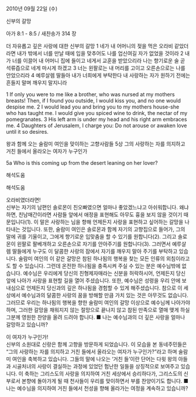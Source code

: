 2010년 09월 22일 (수)

신부의 갈망



아가 8:1 - 8:5 / 새찬송가 314 장


더 자유롭고 깊은 사랑에 대한 신부의 갈망
1 네가 내 어머니의 젖을 먹은 오라비 같았더라면 내가 밖에서 너를 만날 때에 입을 맞추어도 나를 업신여길 자가 없었을 것이라 2 내가 너를 이끌어 내 어머니 집에 들이고 네게서 교훈을 받았으리라 나는 향기로운 술 곧 석류즙으로 네게 마시게 하겠고 3 너는 왼팔로는 내 머리를 고이고 오른손으로는 나를 안았으리라 
4 예루살렘 딸들아 내가 너희에게 부탁한다 내 사랑하는 자가 원하기 전에는 흔들지 말며 깨우지 말지니라

1 If only you were to me like a brother, who was nursed at my mothers breasts! Then, if I found you outside, I would kiss you, and no one would despise me. 2 I would lead you and bring you to my mothers house-she who has taught me. I would give you spiced wine to drink, the nectar of my pomegranates. 3 His left arm is under my head and his right arm embraces me. 4 Daughters of Jerusalem, I charge you: Do not arouse or awaken love until it so desires. 

왕과 함께 오는 술람미 여인을 맞이하는 고향사람들
5상 그의 사랑하는 자를 의지하고 거친 들에서 올라오는 여자가 누구인가 


5a Who is this coming up from the desert leaning on her lover?

해석도움





해석도움

오라비였더라면!  
신부는 자기의 남편인 솔로몬이 친오빠였으면 얼마나 좋았겠느냐고 아쉬워합니다. 왜냐하면, 친남매간이라면 사람들 앞에서 애정을 표현해도 아무도 흉을 보지 않을 것이기 때문입니다(1). 이 말은 사랑하는 님을 향해 언제든지 사랑을 표현하고 싶어하는 갈망을 나타내는 것입니다. 또한, 술람미 여인은 솔로몬과 함께 자기의 고향집으로 들어가, 그의 말에 귀를 기울이고, 그에게 향기로운 입맞춤을 할 수 있기를 원합니다(2). 그리고 솔로몬이 왼팔로 팔베개하고 오른손으로 자기를 안아주기를 원합니다(3). 그러면서 예루살렘 딸들에게 누구도 이 달콤한 사랑의 잠에서 자기를 깨우지 말아 주기를 부탁하고 있습니다. 술람미 여인의 이 같은 갈망은 참된 하나됨의 행복을 찾는 모든 인류의 외침이라고도 할 수 있습니다. 그런데 온전한 하나됨을 충족시켜 주실 수 있는 분은 예수님밖에 없습니다. 예수님은 우리에게 당신의 친형제자매라는 신분을 허락하시어, 언제든지 당신 앞에 나아가 사랑을 표현할 길을 열어 주셨습니다. 또한, 예수님은 성령을 우리 안에 보내심으로 언제든지 당신과의 깊은 하나됨을 경험할 수 있게 해주셨습니다. 참으로 이 세상에서 예수님과의 달콤한 사랑의 꿈을 방해할 만큼 가치 있는 것은 아무것도 없습니다. 그러므로 우리는 하나됨의 행복을 향한 술람미 여인의 갈망 이상으로 예수님께 나아가야 하며, 그러한 갈망을 채워지지 않는 절망으로 끝나지 않고 참된 만족으로 열매 맺게 하실 그분께 영원한 찬양을 올려 드려야 합니다. 
■ 나는 예수님과의 더 깊은 사랑을 얼마나 갈망하고 있습니까? 

이 여자가 누구인가!  
신부의 소원대로 신랑은 함께 고향을 방문하게 되었습니다. 이 모습을 본 동네주민들은 “그의 사랑하는 자를 의지하고 거친 들에서 올라오는 여자가 누구인가?”라고 하며 술람미 여인을 축복하고 있습니다. 그들의 말에 나오는 ‘거친 들’이란 단어는 다윗 왕의 아들과 시골처녀의 사랑이 결실하는 과정에 있었던 험난한 일들을 상징적으로 보여주고 있습니다. 이 축하는 그리스도의 사랑을 의지하여 거친 세상에서 승리하다가, 그리스도의 신부로서 본향에 돌아가게 될 때 천사들이 우리를 맞이하면서 부를 찬양이기도 합니다. 
■ 나는 예수님을 의지하여 거친 들에서 천성을 향해 올라가는 여정을 계속하고 있습니까?